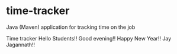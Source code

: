 # time-tracker
Java (Maven) application for tracking time on the job

Time tracker
Hello Students!!
Good evening!!
Happy New Year!!
Jay Jagannath!!

